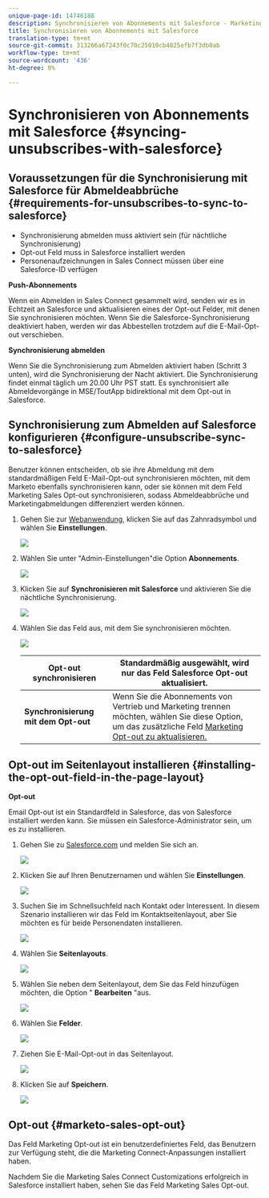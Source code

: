 ```yaml
---
unique-page-id: 14746188
description: Synchronisieren von Abonnements mit Salesforce - Marketing Docs - Produktdokumentation
title: Synchronisieren von Abonnements mit Salesforce
translation-type: tm+mt
source-git-commit: 313266a67243f0c70c25010cb4825efb7f3db0ab
workflow-type: tm+mt
source-wordcount: '436'
ht-degree: 0%

---
```



# Synchronisieren von Abonnements mit Salesforce {#syncing-unsubscribes-with-salesforce}

## Voraussetzungen für die Synchronisierung mit Salesforce für Abmeldeabbrüche {#requirements-for-unsubscribes-to-sync-to-salesforce}

* Synchronisierung abmelden muss aktiviert sein (für nächtliche Synchronisierung)
* Opt-out Feld muss in Salesforce installiert werden
* Personenaufzeichnungen in Sales Connect müssen über eine Salesforce-ID verfügen

**Push-Abonnements**

Wenn ein Abmelden in Sales Connect gesammelt wird, senden wir es in Echtzeit an Salesforce und aktualisieren eines der Opt-out Felder, mit denen Sie synchronisieren möchten. Wenn Sie die Salesforce-Synchronisierung deaktiviert haben, werden wir das Abbestellen trotzdem auf die E-Mail-Opt-out verschieben.

**Synchronisierung abmelden**

Wenn Sie die Synchronisierung zum Abmelden aktiviert haben (Schritt 3 unten), wird die Synchronisierung der Nacht aktiviert. Die Synchronisierung findet einmal täglich um 20.00 Uhr PST statt. Es synchronisiert alle Abmeldevorgänge in MSE/ToutApp bidirektional mit dem Opt-out in Salesforce.

## Synchronisierung zum Abmelden auf Salesforce konfigurieren {#configure-unsubscribe-sync-to-salesforce}

Benutzer können entscheiden, ob sie ihre Abmeldung mit dem standardmäßigen Feld E-Mail-Opt-out synchronisieren möchten, mit dem Marketo ebenfalls synchronisieren kann, oder sie können mit dem Feld Marketing Sales Opt-out synchronisieren, sodass Abmeldeabbrüche und Marketingabmeldungen differenziert werden können.

1. Gehen Sie zur [Webanwendung](http://toutapp.com/login), klicken Sie auf das Zahnradsymbol und wählen Sie **Einstellungen**.

   ![](assets/one-1.png)

1. Wählen Sie unter &quot;Admin-Einstellungen&quot;die Option **Abonnements**.

   ![](assets/two-2.png)

1. Klicken Sie auf **Synchronisieren mit Salesforce** und aktivieren Sie die nächtliche Synchronisierung.

   ![](assets/three-2.png)

1. Wählen Sie das Feld aus, mit dem Sie synchronisieren möchten.

   ![](assets/4.png)

   | **Opt-out synchronisieren** | Standardmäßig ausgewählt, wird nur das Feld Salesforce Opt-out aktualisiert. |
   |---|---|
   | **Synchronisierung mit dem Opt-out** | Wenn Sie die Abonnements von Vertrieb und Marketing trennen möchten, wählen Sie diese Option, um das zusätzliche Feld [Marketing Opt-out zu aktualisieren.](#msoo) |

## Opt-out im Seitenlayout installieren {#installing-the-opt-out-field-in-the-page-layout}

**Opt-out**

Email Opt-out ist ein Standardfeld in Salesforce, das von Salesforce installiert werden kann. Sie müssen ein Salesforce-Administrator sein, um es zu installieren.

1. Gehen Sie zu [Salesforce.com](http://Salesforce.com) und melden Sie sich an.

   ![](assets/five-1.png)

1. Klicken Sie auf Ihren Benutzernamen und wählen Sie **Einstellungen**.

   ![](assets/six-1.png)

1. Suchen Sie im Schnellsuchfeld nach Kontakt oder Interessent. In diesem Szenario installieren wir das Feld im Kontaktseitenlayout, aber Sie möchten es für beide Personendaten installieren.

   ![](assets/seven-1.png)

1. Wählen Sie **Seitenlayouts**.

   ![](assets/eight-1.png)

1. Wählen Sie neben dem Seitenlayout, dem Sie das Feld hinzufügen möchten, die Option &quot; **Bearbeiten** &quot;aus.

   ![](assets/nine.png)

1. Wählen Sie **Felder**.

   ![](assets/ten.png)

1. Ziehen Sie E-Mail-Opt-out in das Seitenlayout.

   ![](assets/11.png)

1. Klicken Sie auf **Speichern**.

   ![](assets/twelve.png)

## Opt-out {#marketo-sales-opt-out}

Das Feld Marketing Opt-out ist ein benutzerdefiniertes Feld, das Benutzern zur Verfügung steht, die die Marketing Connect-Anpassungen installiert haben.

Nachdem Sie die Marketing Sales Connect Customizations erfolgreich in Salesforce installiert haben, sehen Sie das Feld Marketing Sales Opt-out.
